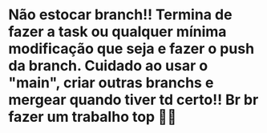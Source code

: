 # Não estocar branch!! Termina de fazer a task ou qualquer mínima modificação que seja e fazer o push da branch. Cuidado ao usar o "main", criar outras branchs e mergear quando tiver td certo!! Br br fazer um trabalho top 👨‍💻